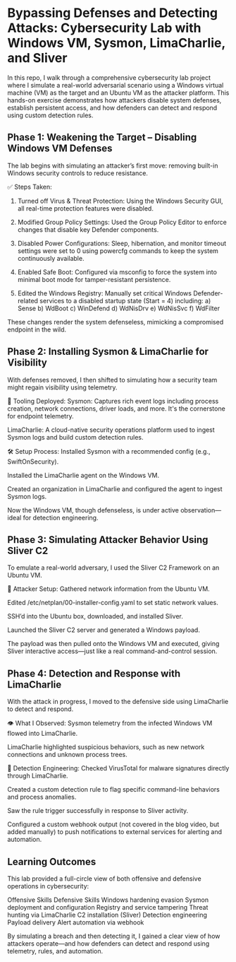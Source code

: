 # Bypassing Defenses and Detecting Attacks: Cybersecurity Lab with Windows VM, Sysmon, LimaCharlie, and Sliver
In this repo, I walk through a comprehensive cybersecurity lab project where I simulate a real-world adversarial scenario using a Windows virtual machine (VM) as the target and an Ubuntu VM as the attacker platform. This hands-on exercise demonstrates how attackers disable system defenses, establish persistent access, and how defenders can detect and respond using custom detection rules.

## Phase 1: Weakening the Target – Disabling Windows VM Defenses
The lab begins with simulating an attacker’s first move: removing built-in Windows security controls to reduce resistance.

✅ Steps Taken:
1. Turned off Virus & Threat Protection: Using the Windows Security GUI, all real-time protection features were disabled.

2. Modified Group Policy Settings: Used the Group Policy Editor to enforce changes that disable key Defender components.

3. Disabled Power Configurations: Sleep, hibernation, and monitor timeout settings were set to 0 using powercfg commands to keep the system continuously available.

4. Enabled Safe Boot: Configured via msconfig to force the system into minimal boot mode for tamper-resistant persistence.

5. Edited the Windows Registry: Manually set critical Windows Defender-related services to a disabled startup state (Start = 4) including:
  a) Sense
  b) WdBoot 
  c) WinDefend
  d) WdNisDrv 
  e) WdNisSvc
  f) WdFilter

These changes render the system defenseless, mimicking a compromised endpoint in the wild.

## Phase 2: Installing Sysmon & LimaCharlie for Visibility
With defenses removed, I then shifted to simulating how a security team might regain visibility using telemetry.

🧰 Tooling Deployed:
Sysmon: Captures rich event logs including process creation, network connections, driver loads, and more. It's the cornerstone for endpoint telemetry.

LimaCharlie: A cloud-native security operations platform used to ingest Sysmon logs and build custom detection rules.

🛠 Setup Process:
Installed Sysmon with a recommended config (e.g., SwiftOnSecurity).

Installed the LimaCharlie agent on the Windows VM.

Created an organization in LimaCharlie and configured the agent to ingest Sysmon logs.

Now the Windows VM, though defenseless, is under active observation—ideal for detection engineering.

## Phase 3: Simulating Attacker Behavior Using Sliver C2
To emulate a real-world adversary, I used the Sliver C2 Framework on an Ubuntu VM.

📌 Attacker Setup:
Gathered network information from the Ubuntu VM.

Edited /etc/netplan/00-installer-config.yaml to set static network values.

SSH’d into the Ubuntu box, downloaded, and installed Sliver.

Launched the Sliver C2 server and generated a Windows payload.

The payload was then pulled onto the Windows VM and executed, giving Sliver interactive access—just like a real command-and-control session.

## Phase 4: Detection and Response with LimaCharlie
With the attack in progress, I moved to the defensive side using LimaCharlie to detect and respond.

👁 What I Observed:
Sysmon telemetry from the infected Windows VM flowed into LimaCharlie.

LimaCharlie highlighted suspicious behaviors, such as new network connections and unknown process trees.

🧠 Detection Engineering:
Checked VirusTotal for malware signatures directly through LimaCharlie.

Created a custom detection rule to flag specific command-line behaviors and process anomalies.

Saw the rule trigger successfully in response to Sliver activity.

Configured a custom webhook output (not covered in the blog video, but added manually) to push notifications to external services for alerting and automation.

## Learning Outcomes
This lab provided a full-circle view of both offensive and defensive operations in cybersecurity:

Offensive Skills	Defensive Skills
Windows hardening evasion	Sysmon deployment and configuration
Registry and service tampering	Threat hunting via LimaCharlie
C2 installation (Sliver)	Detection engineering
Payload delivery	Alert automation via webhook

By simulating a breach and then detecting it, I gained a clear view of how attackers operate—and how defenders can detect and respond using telemetry, rules, and automation.
